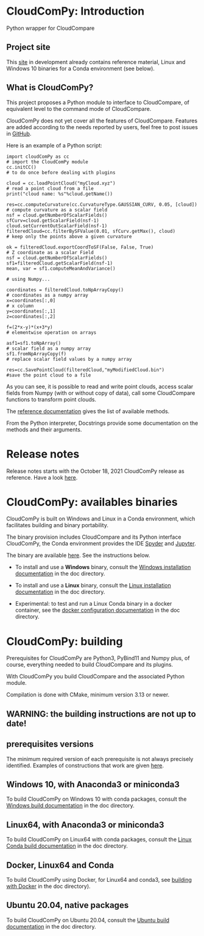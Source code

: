 # CloudComPy: Introduction
Python wrapper for CloudCompare

## Project site 
This [site](https://www.simulation.openfields.fr/index.php/projets/cloudcompy) in development already contains reference material,
Linux and Windows 10 binaries for a Conda environment (see below).

## What is CloudComPy?
This project proposes a Python module to interface to CloudCompare, 
of equivalent level to the command mode of CloudCompare.

CloudComPy does not yet cover all the features of CloudCompare. Features are added according to the needs reported by users, feel free to post issues in [GitHub](https://github.com/CloudCompare/CloudComPy/issues).

Here is an example of a Python script:

```
import cloudComPy as cc                                                # import the CloudComPy module
cc.initCC()                                                            # to do once before dealing with plugins

cloud = cc.loadPointCloud("myCloud.xyz")                               # read a point cloud from a file
print("cloud name: %s"%cloud.getName())

res=cc.computeCurvature(cc.CurvatureType.GAUSSIAN_CURV, 0.05, [cloud]) # compute curvature as a scalar field
nsf = cloud.getNumberOfScalarFields()
sfCurv=cloud.getScalarField(nsf-1)
cloud.setCurrentOutScalarField(nsf-1)
filteredCloud=cc.filterBySFValue(0.01, sfCurv.getMax(), cloud)         # keep only the points above a given curvature

ok = filteredCloud.exportCoordToSF(False, False, True)                 # Z coordinate as a scalar Field
nsf = cloud.getNumberOfScalarFields()
sf1=filteredCloud.getScalarField(nsf-1)
mean, var = sf1.computeMeanAndVariance()

# using Numpy...

coordinates = filteredCloud.toNpArrayCopy()                            # coordinates as a numpy array
x=coordinates[:,0]                                                     # x column
y=coordinates[:,1]
z=coordinates[:,2]

f=(2*x-y)*(x+3*y)                                                      # elementwise operation on arrays

asf1=sf1.toNpArray()                                                   # scalar field as a numpy array
sf1.fromNpArrayCopy(f)                                                 # replace scalar field values by a numpy array

res=cc.SavePointCloud(filteredCloud,"myModifiedCloud.bin")             #save the point cloud to a file
```

As you can see, it is possible to read and write point clouds, 
access scalar fields from Numpy (with or without copy of data), call some CloudCompare functions to transform point clouds.

The [reference documentation](https://www.simulation.openfields.fr/documentation/CloudComPy/html/) gives the list of available methods.

From the Python interpreter, Docstrings provide some documentation on the  methods and their arguments.

# Release notes
Release notes starts with the October 18, 2021 CloudComPy release as reference.
Have a look [here](doc/ReleaseNotes.md).

# CloudComPy: availables binaries

CloudComPy is built on Windows and Linux in a Conda environment, which facilitates building and binary portability.

The binary provision includes CloudCompare and its Python interface CloudComPy, the Conda environment provides the IDE [Spyder](https://www.spyder-ide.org/) and [Jupyter](https://jupyter.org/).

The binary are available [here](https://www.simulation.openfields.fr/index.php/download-binaries). See the instructions below.

 - To install and use a **Windows** binary, consult the [Windows installation documentation](doc/UseWindowsCondaBinary.md) in the doc directory.

 - To install and use a **Linux** binary, consult the [Linux installation documentation](doc/UseLinuxCondaBinary.md) in the doc directory.

 - Experimental: to test and run a Linux Conda binary in a docker container, see the [docker configuration documentation](doc/UseDockerLinuxConda.md) in the doc directory.

# CloudComPy: building

Prerequisites for CloudComPy are Python3, PyBind11 and Numpy plus, of course, everything needed to build CloudCompare and its plugins.

With CloudComPy you build CloudCompare and the associated Python module.

Compilation is done with CMake, minimum version 3.13 or newer.

## **WARNING: the building instructions are not up to date!**

## prerequisites versions
The minimum required version of each prerequisite is not always precisely identified. Examples of constructions that work are given [here](doc/prerequisitesVersions.md).

## Windows 10, with Anaconda3 or miniconda3

To build CloudComPy on Windows 10 with conda packages, consult the [Windows build documentation](doc/BuildWindowsConda.md) in the doc directory.

## Linux64, with Anaconda3 or miniconda3

To build CloudComPy on Linux64 with conda packages, consult the [Linux Conda build documentation](doc/BuildLinuxConda.md) in the doc directory.

## Docker, Linux64 and Conda

To build CloudComPy using Docker, for Linux64 and conda3, see [building with Docker](doc/BuildLinuxCondaDocker.md) in the doc directory).

## Ubuntu 20.04, native packages

To build CloudComPy on Ubuntu 20.04, consult the [Ubuntu build documentation](doc/BuildUbuntuNative.md) in the doc directory.
